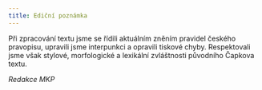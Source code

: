 ```yaml
---
title: Ediční poznámka
---
```


Při zpracování textu jsme se řídili aktuálním zněním pravidel českého pravopisu, upravili jsme interpunkci a opravili tiskové chyby. Respektovali jsme však stylové, morfologické a lexikální zvláštnosti původního Čapkova textu.

_Redakce MKP_
